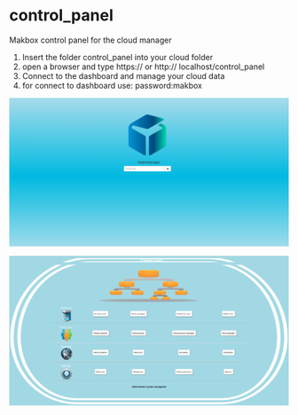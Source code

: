 # control_panel
Makbox control panel for the cloud manager

1) Insert the folder control_panel into your cloud folder </br>
2) open a browser and type https:// or http:// localhost/control_panel </br>
3) Connect to the dashboard and manage your cloud data </br>
4) for connect to dashboard use: password:makbox </br>

![Control_panel0](control_panel0.png) <br> 

![Control_panel](control_panel.png)  
